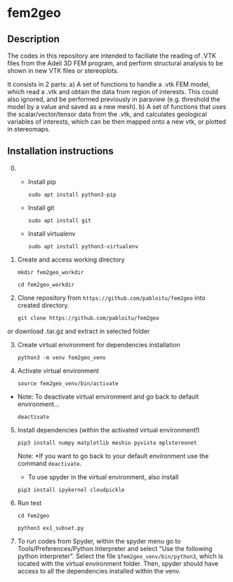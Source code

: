# fem2geo

## Description

The codes in this repository are intended to faciliate the reading of .VTK files from the Adeli 3D FEM program,
and perform structural analysis to be shown in new VTK files or stereoplots.

It consists in 2 parts:
a) A set of functions to handle a .vtk FEM model, which read a .vtk and obtain the data from region of interests.
This could also ignored, and be performed previously in paraview (e.g. threshold the model by a value and saved as a new mesh).
b) A set of functions that uses the scalar/vector/tensor data from the .vtk, and calculates geological variables of interests,
which can be then mapped onto a new vtk, or plotted in stereomaps.


## Installation instructions

0.  * Install pip

      `sudo apt install python3-pip` 
      
    * Install git

      `sudo apt install git`
   
    * Install virtualenv
   
      `sudo apt install python3-virtualenv`
    
1. Create and access working directory 

    `mkdir fem2geo_workdir`
    
    `cd fem2geo_workdir`

2. Clone repository from `https://github.com/pabloitu/fem2geo` into created directory.
  
    `git clone https://github.com/pabloitu/fem2geo`
    
  or download .tar.gz and extract in selected folder
  
3. Create virtual environment for dependencies installation

    `python3 -m venv fem2geo_venv` 
 
4. Activate virtual environment

    `source fem2geo_venv/bin/activate`
    
  * Note: To deactivate virtual environment and go back to default environment...
  
    `deactivate`
    
5. Install dependencies (within the activated virtual environment!)

    `pip3 install numpy matplotlib meshio pyvista mplstereonet`
    
    Note: *If you want to go back to your default environment use the command `deactivate`.
    
    * To use spyder in the virtual environment, also install
    
    `pip3 install ipykernel cloudpickle`
    
6. Run test

    `cd fem2geo`  

    `python3 ex1_subset.py`
    
    
7. To run codes from Spyder, within the spyder menu go to Tools/Preferences/Python Interpreter and select "Use the following python interpreter". Select the file `$fem2geo_venv/bin/python3`, which is located with the virtual environment folder.    Then, spyder should have access to all the dependencies installed within the venv.




